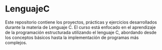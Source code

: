# LenguajeC
Este repositorio contiene los proyectos, prácticas y ejercicios desarrollados durante la materia de Lenguaje C. El curso está enfocado en el aprendizaje de la programación estructurada utilizando el lenguaje C, abordando desde los conceptos básicos hasta la implementación de programas más complejos.
